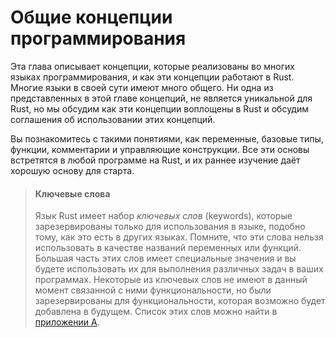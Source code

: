 # Общие концепции программирования

Эта глава описывает концепции, которые реализованы во многих языках программирования, и как эти концепции работают в Rust. Многие языки в своей сути имеют много общего. Ни одна из представленных в этой главе концепций, не является уникальной для Rust, но мы обсудим как эти концепции воплощены в Rust и обсудим соглашения об использовании этих концепций.

Вы познакомитесь с такими понятиями, как переменные, базовые типы, функции, комментарии и управляющие конструкции. Все эти основы встретятся в любой программе на Rust, и их раннее изучение даёт хорошую основу для старта.

> #### Ключевые слова
> Язык Rust имеет набор *ключевых слов* (keywords), которые зарезервированы только для использования в языке, подобно тому, как это есть в других языках. Помните, что эти слова нельзя использовать в качестве названий переменных или функций. Большая часть этих слов имеет специальные значения и вы будете использовать их для выполнения различных задач в ваших программах. Некоторые из ключевых слов не имеют в данный момент связанной с ними функциональности, но были зарезервированы для функциональности, которая возможно будет добавлена в будущем. Список этих слов можно найти в [приложении А].


[приложении А]: appendix-01-keywords.md
